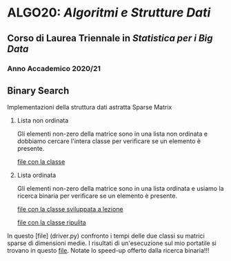 # ALGO20: *Algoritmi e Strutture Dati* #
## Corso di Laurea Triennale in *Statistica per i Big Data* ##
### Anno Accademico 2020/21 ###


## Binary Search ##
Implementazioni della struttura dati astratta Sparse Matrix

1. Lista non ordinata

    Gli elementi non-zero della matrice sono in una lista non ordinata e 
    dobbiamo cercare l'intera classe per verificare se un elemento è presente.

    [file con la classe](sparseMatrix.py)

2. Lista ordinata

    Gli elementi non-zero della matrice sono in una lista ordinata e 
    usiamo la ricerca binaria per verificare se un elemento è presente.
    

    [file con la classe sviluppata a lezione](sparseMatrixLezione.py)

    [file con la classe ripulita](sparseMatrixBS.py)


In questo [file] (driver.py) confronto i tempi delle due classi su matrici sparse
di dimensioni medie. I risultati di un'esecuzione sul mio portatile si trovano
in questo [file](result.txt). Notate lo speed-up offerto dalla ricerca binaria!!!

